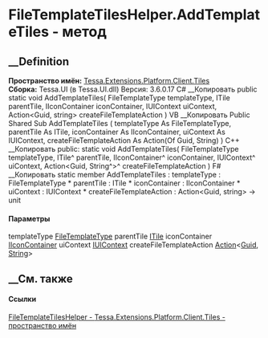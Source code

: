 # FileTemplateTilesHelper.AddTemplateTiles - метод
##  __Definition
 **Пространство имён:**
[Tessa.Extensions.Platform.Client.Tiles](N_Tessa_Extensions_Platform_Client_Tiles.htm)  
 **Сборка:** Tessa.UI (в Tessa.UI.dll) Версия: 3.6.0.17
C# __Копировать
     public static void AddTemplateTiles(
    	FileTemplateType templateType,
    	ITile parentTile,
    	IIconContainer iconContainer,
    	IUIContext uiContext,
    	Action<Guid, string> createFileTemplateAction
    )
VB __Копировать
     Public Shared Sub AddTemplateTiles ( 
    	templateType As FileTemplateType,
    	parentTile As ITile,
    	iconContainer As IIconContainer,
    	uiContext As IUIContext,
    	createFileTemplateAction As Action(Of Guid, String)
    )
C++ __Копировать
     public:
    static void AddTemplateTiles(
    	FileTemplateType templateType, 
    	ITile^ parentTile, 
    	IIconContainer^ iconContainer, 
    	IUIContext^ uiContext, 
    	Action<Guid, String^>^ createFileTemplateAction
    )
F# __Копировать
     static member AddTemplateTiles : 
            templateType : FileTemplateType * 
            parentTile : ITile * 
            iconContainer : IIconContainer * 
            uiContext : IUIContext * 
            createFileTemplateAction : Action<Guid, string> -> unit 
#### Параметры
templateType
[FileTemplateType](T_Tessa_Extensions_Platform_Shared_Cards_FileTemplateType.htm)
parentTile [ITile](T_Tessa_UI_Tiles_ITile.htm)
iconContainer [IIconContainer](T_Tessa_UI_IIconContainer.htm)
uiContext [IUIContext](T_Tessa_UI_IUIContext.htm)
createFileTemplateAction
[Action](https://learn.microsoft.com/dotnet/api/system.action-2)<[Guid](https://learn.microsoft.com/dotnet/api/system.guid),
[String](https://learn.microsoft.com/dotnet/api/system.string)>
## __См. также
#### Ссылки
[FileTemplateTilesHelper -
](T_Tessa_Extensions_Platform_Client_Tiles_FileTemplateTilesHelper.htm)
[Tessa.Extensions.Platform.Client.Tiles - пространство
имён](N_Tessa_Extensions_Platform_Client_Tiles.htm)
